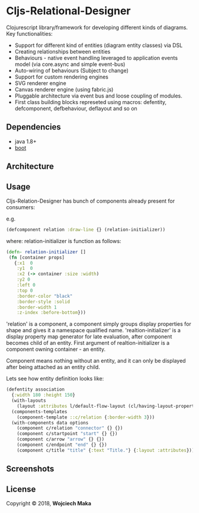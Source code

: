 # Cljs-Relational-Designer

Clojurescript library/framework for developing different kinds of diagrams.  
Key functionalities:
- Support for different kind of entities (diagram entity classes) via DSL 
- Creating relationships between entities
- Behaviours - native event handling leveraged to application events model (via core.async and simple event-bus)
- Auto-wiring of behaviours (Subject to change)
- Support for custom rendering engines
- SVG renderer engine
- Canvas renderer engine (using fabric.js)
- Pluggable architecture via event bus and loose coupling of modules.
- First class building blocks represeted using macros: defentity, defcomponent, defbehaviour, deflayout and so on

## Dependencies

- java 1.8+
- [boot][1]

## Architecture 



## Usage
Cljs-Relation-Designer has bunch of components already present for consumers:

e.g.
```clojure
(defcomponent relation :draw-line {} (relation-initializer))
```

where:
relation-initializer is function as follows: 

```clojure
(defn- relation-initializer []
 (fn [container props]
   {:x1  0
    :y1  0
    :x2 (-> container :size :width)
    :y2 0
    :left 0
    :top 0
    :border-color "black"
    :border-style :solid
    :border-width 1
    :z-index :before-bottom}))
```

'relation' is a component, a component simply groups display properties for shape and gives it a namespace qualified name. 
'realtion-initializer' is a display property map generator for late evaluation, after component becomes child of an entity. First argument of realtion-initializer is a component owning container - an entity.  

Component means nothing without an entity, and it can only be displayed after being attached as an entity child.

Lets see how entity definition looks like: 

```clojure
(defentity association
  {:width 180 :height 150}
  (with-layouts
    (layout :attributes l/default-flow-layout (cl/having-layout-property :attributes) relation-layout-options))
  (components-templates
    (component-template ::c/relation {:border-width 3}))
  (with-components data options
    (component c/relation "connector" {} {})
    (component c/startpoint "start" {} {})
    (component c/arrow "arrow" {} {})
    (component c/endpoint "end" {} {})
    (component c/title "title" {:text "Title."} {:layout :attributes})))
```

## Screenshots

## License

Copyright © 2018, **Wojciech Maka**

[1]: https://github.com/tailrecursion/boot
[2]: https://github.com/technomancy/leiningen
[3]: http://localhost:8000
